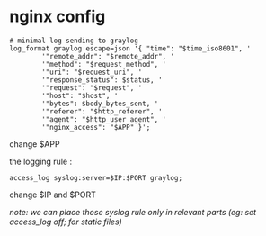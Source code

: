 # nginx config

```
# minimal log sending to graylog
log_format graylog escape=json '{ "time": "$time_iso8601", '
        '"remote_addr": "$remote_addr", '
        '"method": "$request_method", '
        '"uri": "$request_uri", '
        '"response_status": $status, '
        '"request": "$request", '
        '"host": "$host", '
        '"bytes": $body_bytes_sent, '
        '"referer": "$http_referer", '
        '"agent": "$http_user_agent", '
        '"nginx_access": "$APP" }';
```
change $APP 

the logging rule :
```
access_log syslog:server=$IP:$PORT graylog;
```
change $IP and $PORT

_note: we can place those syslog rule only in relevant parts (eg: set access_log off; for static files)_
